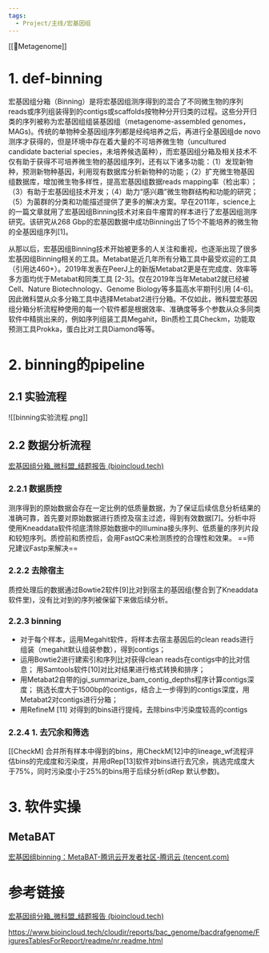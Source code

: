 ```yaml
---
tags:
  - Project/主线/宏基因组
---
```

[[🧬Metagenome]]
# 1. def-binning
宏基因组分箱（Binning）是将宏基因组测序得到的混合了不同微生物的序列reads或序列组装得到的contigs或scaffolds按物种分开归类的过程。这些分开归类的序列被称为宏基因组组装基因组（metagenome-assembled genomes，MAGs)。传统的单物种全基因组序列都是经纯培养之后，再进行全基因组de novo测序才获得的，但是环境中存在着大量的不可培养微生物（uncultured candidate bacterial species，未培养候选菌种），而宏基因组分箱及相关技术不仅有助于获得不可培养微生物的基因组序列，还有以下诸多功能：（1）发现新物种，预测新物种基因，利用现有数据库分析新物种的功能；（2）扩充微生物基因组数据库，增加微生物多样性，提高宏基因组数据reads mapping率（检出率）；（3）有助于宏基因组技术开发；（4）助力“感兴趣”微生物群结构和功能的研究；（5）为菌群的分类和功能描述提供了更多的解决方案。早在2011年，science上的一篇文章就用了宏基因组Binning技术对来自牛瘤胃的样本进行了宏基因组测序研究。该研究从268 Gbp的宏基因数据中成功Binning出了15个不能培养的微生物的全基因组序列[1]。

从那以后，宏基因组Binning技术开始被更多的人关注和重视，也逐渐出现了很多宏基因组Binning相关的工具。Metabat是近几年所有分箱工具中最受欢迎的工具（引用达460+）。2019年发表在PeerJ上的新版Metabat2更是在完成度、效率等多方面均优于Metabat和同类工具 [2-3]。仅在2019年当年Metabat2就已经被Cell、Nature Biotechnology、Genome Biology等多篇高水平期刊引用 [4-6]。因此微科盟从众多分箱工具中选择Metabat2进行分箱。不仅如此，微科盟宏基因组分箱分析流程种使用的每一个软件都是根据效率、准确度等多个参数从众多同类软件中精挑出来的，例如序列组装工具Megahit，Bin质检工具Checkm，功能取预测工具Prokka，蛋白比对工具Diamond等等。

# 2. binning的pipeline
## 2.1 实验流程
![[binning实验流程.png]]

## 2.2 数据分析流程
[宏基因组分箱_微科盟_结题报告 (bioincloud.tech)](https://www.bioincloud.tech/cloudir/reports/binning/index.html#a2)
### 2.2.1 数据质控
测序得到的原始数据会存在一定比例的低质量数据，为了保证后续信息分析结果的准确可靠，首先要对原始数据进行质控及宿主过滤，得到有效数据[7]。分析中将使用Kneaddata软件彻底清除原始数据中的Illumina接头序列、低质量的序列片段和较短序列。质控前和质控后，会用FastQC来检测质控的合理性和效果。
==师兄建议Fastp来解决==

### 2.2.2 去除宿主
质控处理后的数据通过Bowtie2软件[9]比对到宿主的基因组(整合到了Kneaddata软件里)，没有比对到的序列被保留下来做后续分析。

### 2.2.3 binning
- 对于每个样本，运用Megahit软件，将样本去宿主基因后的clean reads进行组装（megahit默认组装参数），得到contigs；
- 运用Bowtie2进行建索引和序列比对获得clean reads在contigs中的比对信息；
用Samtools软件[10]对比对结果进行格式转换和排序；
- 用Metabat2自带的jgi_summarize_bam_contig_depths程序计算contigs深度；
挑选长度大于1500bp的contigs，结合上一步得到的contigs深度，用Metabat2对contigs进行分箱；
- 用RefineM [11] 对得到的bins进行提纯，去除bins中污染度较高的contigs

### 2.2.4 1. 去冗余和筛选
[[CheckM]
合并所有样本中得到的bins，用CheckM[12]中的lineage_wf流程评估bins的完成度和污染度，并用dRep[13]软件对bins进行去冗余，挑选完成度大于75%，同时污染度小于25%的bins用于后续分析(dRep 默认参数)。

# 3. 软件实操
## MetaBAT
[宏基因组binning：MetaBAT-腾讯云开发者社区-腾讯云 (tencent.com)](https://cloud.tencent.com/developer/article/1991327)


# 参考链接
[宏基因组分箱_微科盟_结题报告 (bioincloud.tech)](https://www.bioincloud.tech/cloudir/reports/binning/index.html)

https://www.bioincloud.tech/cloudir/reports/bac_genome/bacdrafgenome/FiguresTablesForReport/readme/nr.readme.html

